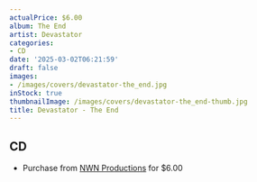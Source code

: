 ```yaml
---
actualPrice: $6.00
album: The End
artist: Devastator
categories:
- CD
date: '2025-03-02T06:21:59'
draft: false
images:
- /images/covers/devastator-the_end.jpg
inStock: true
thumbnailImage: /images/covers/devastator-the_end-thumb.jpg
title: Devastator - The End
---
```


## CD
* Purchase from [NWN Productions](http://shop.nwnprod.com/index.php?route=product/product&path=93&product_id=1768&sort=pd.name&order=ASC) for $6.00

